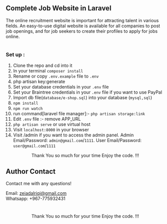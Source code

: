 

## Complete Job Website in  Laravel
The online recruitment website is important for attracting talent in various fields. An easy-to-use digital website is available for all companies to post job openings, and for job seekers to create their profiles to apply for jobs online.



#

### Set up :

1. Clone the repo and cd into it
2. In your terminal ```composer install```
3. Rename or copy ```.env.example``` file to ``.env``
4. php artisan key:generate
5. Set your database credentials in your ```.env``` file
6. Set your Braintree credentials in your ```.env``` file if you want to use PayPal
7. Import db file(```database/e-shop.sql```) into your database (```mysql,sql```)
8. ```npm install```
9. ```npm run watch```
10. run command[laravel file manager]:-  ```php artisan storage:link```
11. Edit ```.env``` file :- remove APP_URL
10. ```php artisan serve``` or use virtual host
11. Visit ```localhost:8000``` in your browser
12. Visit /admin if you want to access the admin panel. Admin Email/Password: ```admin@gmail.com```/```1111```. User Email/Password: ```user@gmail.com```/```1111```

<p style="text-align:center">Thank You so much for your time Enjoy the code. !!!</p>



 ## Author Contact
  Contact me with any questions!<br>

  Email: zeiadalriqi@gmail.com<br>
  Whatsapp: +967-775932431

  #
<p style="text-align:center">Thank You so much for your time Enjoy the code. !!!</p>

